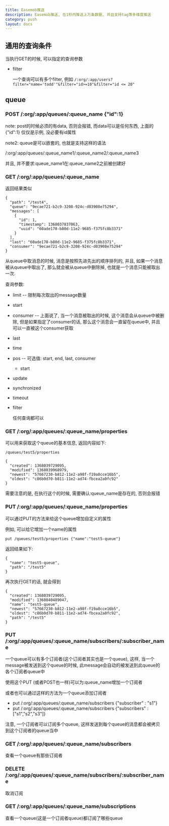 ```yaml
---
title: Easemob推送
description: Easemob推送, 在1秒内推送上万条数据, 并且支持tag等多维度推送
category: push
layout: docs
---
```

## 通用的查询条件

当执行GET的时候, 可以指定的查询参数

* filter

    一个查询可以有多个filter, 例如 `/:org/:app/users?filter="name='todd'"&filter="id>=10"&filter="id <= 20"`


## queue

### POST /:org/:app/queues/:queue_name {"id":1}

note: post的时候必须的有data, 否则会报错, 而data可以是任何东西, 上面的{"id":1} 仅仅是示例, 没必要有id属性

note2: queue是可以嵌套的, 也就是支持这样的语法

/:org/:app/queues/:queue_name1/:queue_name2/:queue_name3

并且, 并不要求:queue_name1在:queue_name2之前被创建好



### GET /:org/:app/queues/:queue_name 

返回结果类似 

    {
      "path": "/test4",
      "queue": "9ecae721-b2c9-3208-924c-d03908e75294",
      "messages": [
        {
          "id": 1,
          "timestamp": 1368037837063,
          "uuid": "60ade170-b80d-11e2-9685-f375fc8b3371"
        }
      ],
      "last": "60ade170-b80d-11e2-9685-f375fc8b3371",
      "consumer": "9ecae721-b2c9-3208-924c-d03908e75294"
    }
    
从queue中取消息的时候, 消息是按照先进先出的顺序排列的, 并且, 如果一个消息被从queue中取出了, 那么就会被从queue中删除掉, 也就是一个消息只能被取出一次.

查询参数:

* limit -- 限制每次取出的message数量
* start
* consumer -- 上面说了, 当一个消息被取出的时候, 这个消息会从queue中被删除, 但是如果指定了consumer的话, 那么这个消息会一直留在queue中, 并且可以一直被这个consumer获取
* last
* time
* pos -- 可选值: start, end, last, consumer

    * start 

* update
* synchronized
* timeout
* filter

    任何查询都可以

### GET /:org/:app/queues/:queue_name/properties

可以用来获取这个queue的基本信息, 返回内容如下:

    /queues/test5/properties
     
    {
      "created": 1368039729095,
      "modified": 1368039968979,
      "newest": "57667230-b812-11e2-a98f-f19a8cce16b5",
      "oldest": "c86b0d70-b811-11e2-ad74-fbcea2a0fc92"
    } 

需要注意的是, 在执行这个的时候, 需要确认:queue_name是存在的, 否则会报错

### PUT /:org/:app/queues/:queue_name/properties

可以通过PUT的方法来给这个queue增加自定义的属性

例如, 可以给它增加一个name的属性

    put /queues/test5/properties {"name":"test5-queue"}
    
返回结果如下:

    {
      "name": "test5-queue",
      "path": "/test5"
    }

再次执行GET的话, 就会得到

    {
      "created": 1368039729095,
      "modified": 1368040489047,
      "name": "test5-queue",
      "newest": "57667230-b812-11e2-a98f-f19a8cce16b5",
      "oldest": "c86b0d70-b811-11e2-ad74-fbcea2a0fc92",
      "path": "/test5"
    }
     
### PUT /:org/:app/queues/:queue_name/subscribers/:subscriber_name

一个queue可以有多个订阅者(这个订阅者其实也是一个queue), 这样, 当一个message被发送到这个queue的时候, 此message会自动的被发送到此queue的各个订阅者queue中

使用这个PUT (或者POST也一样)可以为:queue_name增加一个订阅者

或者也可以通过这样的方法为一个queue添加订阅者

* put /:org/:app/queues/:queue_name/subscribers {"subscriber" : "s1"}     
* put /:org/:app/queues/:queue_name/subscribers {"subscribers" : ["s1","s2","s3"]}  

注意, 一个订阅者可以订阅多个queue, 这样发送到每个queue的消息都会被拷贝到这个订阅者的queue当中


### GET /:org/:app/queues/:queue_name/subscribers

查看一个queue有那些订阅者

### DELETE /:org/:app/queues/:queue_name/subscribers/:subscriber_name

取消订阅

### GET /:org/:app/queues/:queue_name/subscriptions

查看一个queue(这是一个订阅者queue)都订阅了哪些queue

